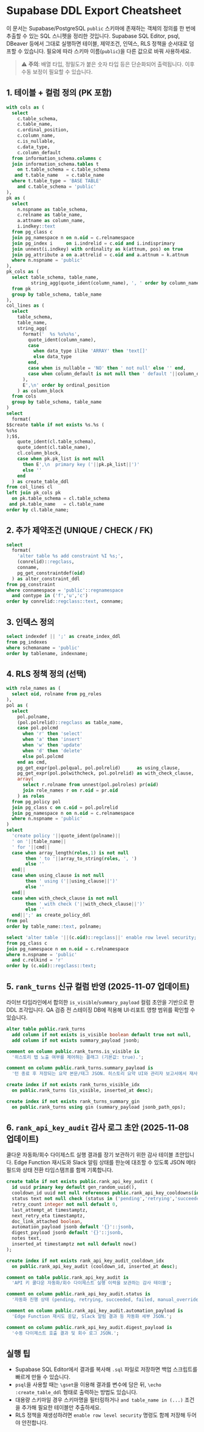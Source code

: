 # Supabase DDL Export Cheatsheet

이 문서는 Supabase/PostgreSQL `public` 스키마에 존재하는 객체의 정의를 한 번에 추출할 수 있는 SQL 스니펫을 정리한 것입니다. Supabase SQL Editor, psql, DBeaver 등에서 그대로 실행하면 테이블, 제약조건, 인덱스, RLS 정책을 순서대로 덤프할 수 있습니다. 필요에 따라 스키마 이름(`public`)을 다른 값으로 바꿔 사용하세요.

> ⚠️ **주의**: 배열 타입, 정밀도가 붙은 숫자 타입 등은 단순화되어 출력됩니다. 이후 수동 보정이 필요할 수 있습니다.

## 1. 테이블 + 컬럼 정의 (PK 포함)
```sql
with cols as (
  select
    c.table_schema,
    c.table_name,
    c.ordinal_position,
    c.column_name,
    c.is_nullable,
    c.data_type,
    c.column_default
  from information_schema.columns c
  join information_schema.tables t
    on t.table_schema = c.table_schema
   and t.table_name   = c.table_name
  where t.table_type = 'BASE TABLE'
    and c.table_schema = 'public'
),
pk as (
  select
    n.nspname as table_schema,
    c.relname as table_name,
    a.attname as column_name,
    i.indkey::text
  from pg_class c
  join pg_namespace n on n.oid = c.relnamespace
  join pg_index i     on i.indrelid = c.oid and i.indisprimary
  join unnest(i.indkey) with ordinality as k(attnum, pos) on true
  join pg_attribute a on a.attrelid = c.oid and a.attnum = k.attnum
  where n.nspname = 'public'
),
pk_cols as (
  select table_schema, table_name,
         string_agg(quote_ident(column_name), ', ' order by column_name) as pk_list
  from pk
  group by table_schema, table_name
),
col_lines as (
  select
    table_schema,
    table_name,
    string_agg(
      format('  %s %s%s%s',
        quote_ident(column_name),
        case
          when data_type ilike 'ARRAY' then 'text[]'
          else data_type
        end,
        case when is_nullable = 'NO' then ' not null' else '' end,
        case when column_default is not null then ' default '||column_default else '' end
      ),
      E',\n' order by ordinal_position
    ) as column_block
  from cols
  group by table_schema, table_name
)
select
  format(
$$create table if not exists %s.%s (
%s%s
);$$,
    quote_ident(cl.table_schema),
    quote_ident(cl.table_name),
    cl.column_block,
    case when pk.pk_list is not null
      then E',\n  primary key ('||pk.pk_list||')'
      else ''
    end
  ) as create_table_ddl
from col_lines cl
left join pk_cols pk
  on pk.table_schema = cl.table_schema
 and pk.table_name   = cl.table_name
order by cl.table_name;
```

## 2. 추가 제약조건 (UNIQUE / CHECK / FK)
```sql
select
  format(
    'alter table %s add constraint %I %s;',
    (conrelid)::regclass,
    conname,
    pg_get_constraintdef(oid)
  ) as alter_constraint_ddl
from pg_constraint
where connamespace = 'public'::regnamespace
  and contype in ('f','u','c')
order by conrelid::regclass::text, conname;
```

## 3. 인덱스 정의
```sql
select indexdef || ';' as create_index_ddl
from pg_indexes
where schemaname = 'public'
order by tablename, indexname;
```

## 4. RLS 정책 정의 (선택)
```sql
with role_names as (
  select oid, rolname from pg_roles
),
pol as (
  select
    pol.polname,
    (pol.polrelid)::regclass as table_name,
    case pol.polcmd
      when 'r' then 'select'
      when 'a' then 'insert'
      when 'w' then 'update'
      when 'd' then 'delete'
      else pol.polcmd
    end as cmd,
    pg_get_expr(pol.polqual, pol.polrelid)      as using_clause,
    pg_get_expr(pol.polwithcheck, pol.polrelid) as with_check_clause,
    array(
      select r.rolname from unnest(pol.polroles) pr(oid)
      join role_names r on r.oid = pr.oid
    ) as roles
  from pg_policy pol
  join pg_class c on c.oid = pol.polrelid
  join pg_namespace n on n.oid = c.relnamespace
  where n.nspname = 'public'
)
select
  'create policy '||quote_ident(polname)||
  ' on '||table_name||
  ' for '||cmd||
  case when array_length(roles,1) is not null
       then ' to '||array_to_string(roles, ', ')
       else ''
  end||
  case when using_clause is not null
       then ' using ('||using_clause||')'
       else ''
  end||
  case when with_check_clause is not null
       then ' with check ('||with_check_clause||')'
       else ''
  end||';' as create_policy_ddl
from pol
order by table_name::text, polname;
```

```sql
select 'alter table '||(c.oid)::regclass||' enable row level security;' as enable_rls
from pg_class c
join pg_namespace n on n.oid = c.relnamespace
where n.nspname = 'public'
  and c.relkind = 'r'
order by (c.oid)::regclass::text;
```

## 5. `rank_turns` 신규 컬럼 반영 (2025-11-07 업데이트)

라이브 타임라인에서 합의한 `is_visible`/`summary_payload` 컬럼 초안을 기반으로 한 DDL 조각입니다. QA 검증 전 스테이징 DB에 적용해
UI·리포트 영향 범위를 확인할 수 있습니다.

```sql
alter table public.rank_turns
  add column if not exists is_visible boolean default true not null,
  add column if not exists summary_payload jsonb;

comment on column public.rank_turns.is_visible is
  '히스토리 탭 노출 여부를 제어하는 플래그 (기본값: true).';

comment on column public.rank_turns.summary_payload is
  '턴 종료 후 저장되는 요약 본문/태그 JSON. 히스토리 요약 UI와 관리자 보고서에서 재사용.';

create index if not exists rank_turns_visible_idx
  on public.rank_turns (is_visible, inserted_at desc);

create index if not exists rank_turns_summary_gin
  on public.rank_turns using gin (summary_payload jsonb_path_ops);
```

## 6. `rank_api_key_audit` 감사 로그 초안 (2025-11-08 업데이트)

쿨다운 자동화/회수 다이제스트 실행 결과를 장기 보관하기 위한 감사 테이블 초안입니다. Edge Function 재시도와 Slack 알림 상태를 한눈에 대조할 수 있도록 JSON 메타 필드와 상태 전환 타임스탬프를 함께 기록합니다.

```sql
create table if not exists public.rank_api_key_audit (
  id uuid primary key default gen_random_uuid(),
  cooldown_id uuid not null references public.rank_api_key_cooldowns(id) on delete cascade,
  status text not null check (status in ('pending','retrying','succeeded','failed','manual_override')),
  retry_count integer not null default 0,
  last_attempt_at timestamptz,
  next_retry_eta timestamptz,
  doc_link_attached boolean,
  automation_payload jsonb default '{}'::jsonb,
  digest_payload jsonb default '{}'::jsonb,
  notes text,
  inserted_at timestamptz not null default now()
);

create index if not exists rank_api_key_audit_cooldown_idx
  on public.rank_api_key_audit (cooldown_id, inserted_at desc);

comment on table public.rank_api_key_audit is
  'API 키 쿨다운 자동화/회수 다이제스트 실행 이력을 보관하는 감사 테이블';

comment on column public.rank_api_key_audit.status is
  '자동화 진행 상태 (pending, retrying, succeeded, failed, manual_override).';

comment on column public.rank_api_key_audit.automation_payload is
  'Edge Function 재시도 응답, Slack 알림 결과 등 자동화 세부 JSON.';

comment on column public.rank_api_key_audit.digest_payload is
  '수동 다이제스트 호출 결과 및 회수 로그 JSON.';
```

## 실행 팁
- Supabase SQL Editor에서 결과를 복사해 `.sql` 파일로 저장하면 백업 스크립트를 빠르게 만들 수 있습니다.
- `psql`을 사용할 때는 `\gset`을 이용해 결과를 변수에 담은 뒤, `\echo :create_table_ddl` 형태로 출력하는 방법도 있습니다.
- 대용량 스키마일 경우 스키마명을 필터링하거나 `and table_name in (...)` 조건을 추가해 필요한 테이블만 추출하세요.
- RLS 정책을 재생성하려면 `enable row level security` 명령도 함께 저장해 두어야 안전합니다.
